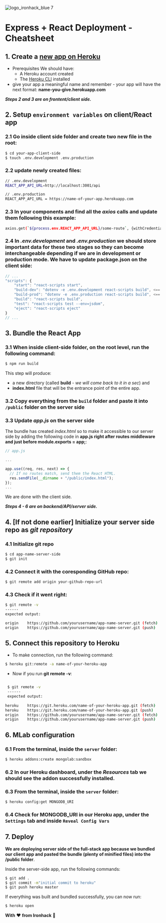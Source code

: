 ![logo_ironhack_blue 7](https://user-images.githubusercontent.com/23629340/40541063-a07a0a8a-601a-11e8-91b5-2f13e4e6b441.png)

# Express + React Deployment - Cheatsheet

## 1. Create a [new app on Heroku](https://dashboard.heroku.com/new-app) 
- Prerequisites
We should have:
    - A Heroku account created
    - The [Heroku CLI](https://devcenter.heroku.com/articles/heroku-cli) installed
- give your app a meaningful name and remember - your app will have the next format: **name-you-give.herokuapp.com**

***Steps 2 and 3 are on frontent/client side.***
## 2. Setup `environment variables` on client/React app

### 2.1 Go inside client side folder and **create two new file in the root**:

```bash
$ cd your-app-client-side
$ touch .env.development .env.production
```

### 2.2 update newly created files:

```bash
// .env.development
REACT_APP_API_URL=http://localhost:3001/api

// .env.production
REACT_APP_API_URL = https://name-of-your-app.herokuapp.com
```

### 2.3 In your components and find all the *axios* calls and update them following this example:

```bash
axios.get(`${process.env.REACT_APP_API_URL}/some-route`, {withCredentials: true})

```

### 2.4 In *.env.development* and *.env.production* we should store important data for these two stages so they can become interchangeable depending if we are in development or production mode. We have to **update package.json on the client side**:

```javascript
// ...
"scripts": {
    "start": "react-scripts start",
    "build-dev": "dotenv -e .env.development react-scripts build", <==!!!
    "build-prod": "dotenv -e .env.production react-scripts build", <==!!!
    "build": "react-scripts build",
    "test": "react-scripts test --env=jsdom",
    "eject": "react-scripts eject"
}
// ...
```

## 3. Bundle the React App

### 3.1 When inside client-side folder, on the root level, run the following command:

```bash
$ npm run build
```
This step will produce:
- a new directory (called **build** - *we will come back to it in a sec*) and
- **index.html** file that will be the entrance point of the entire app. 

### 3.2 Copy everything from the `build` folder and paste it into `/public` folder on the server side 

### 3.3 Update *app.js* on the server side 
The bundle has created *index.html* so to make it accessible to our server side by adding the following code in **app.js right after routes middleware and just before module.exports = app;**:

```javascript
// app.js

...

app.use((req, res, next) => {
  // If no routes match, send them the React HTML.
  res.sendFile(__dirname + "/public/index.html");
});
...
```

We are done with the client side.

***Steps 4 - 6 are on backend/API/server side.***
## 4. [If not done earlier] Initialize your server side repo as *git repository* 
### 4.1 Initialize git repo
 ```bash
 $ cd app-name-server-side
 $ git init
 ```
 ### 4.2 Connect it with the coresponding GitHub repo:
 ```bash
 $ git remote add origin your-github-repo-url
 ```
 
 ### 4.3 Check if it went right:
 ```bash
 $ git remote -v
 ------
 expected output:
 
origin    https://github.com/yourusername/app-name-server.git (fetch)
origin    https://github.com/yourusername/app-name-server.git (push)
 ```
## 5. Connect this repository to Heroku
- To make connection, run the following command:
```bash
$ heroku git:remote -a name-of-your-heroku-app
```
- Now if you run  **git remote -v**:

```bash

 $ git remote -v
 ------
 expected output:
 
heroku    https://git.heroku.com/name-of-your-heroku-app.git (fetch)
heroku    https://git.heroku.com/name-of-your-heroku-app.git (push)
origin    https://github.com/yourusername/app-name-server.git (fetch)
origin    https://github.com/yourusername/app-name-server.git (push)
```

## 6. MLab configuration

### 6.1 From the terminal, inside the `server` folder:
```bash
$ heroku addons:create mongolab:sandbox
```
### 6.2 In our Heroku dashboard, under the *Resources* tab we should see the addon successfully installed.

### 6.3 From the terminal, inside the `server` folder:
```bash
$ heroku config:get MONGODB_URI
```
### 6.4 Check for MONGODB_URI in our Heroku app, under the `Settings` tab and inside `Reveal Config Vars`

## 7. Deploy
**We are deploying server side of the full-stack app because we bundled our client app and pasted the bundle (plenty of minified files) into the /public folder**.

Inside the server-side app, run the following commands:
```bash
$ git add .
$ git commit -m"initial commit to heroku"
$ git push heroku master
```

If everything was built and bundled successfully, you can now run:
```bash
$ heroku open
```

**With** :heart: **from Ironhack** :rocket: 
